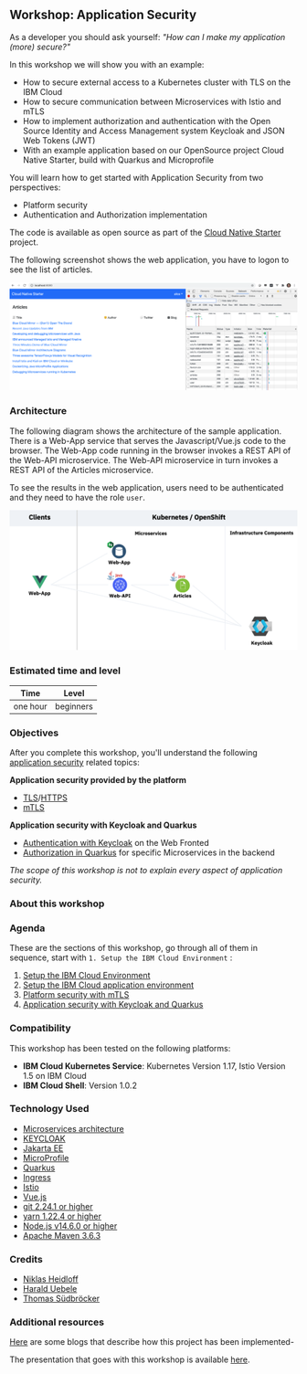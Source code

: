 ## Workshop: Application Security

As a developer you should ask yourself: *"How can I make my application (more) secure?"*

In this workshop we will show you with an example:
* How to secure external access to a Kubernetes cluster with TLS on the IBM Cloud
* How to secure communication between Microservices with Istio and mTLS
* How to implement authorization and authentication with the Open Source Identity and Access Management system Keycloak and JSON Web Tokens (JWT)
* With an example application based on our OpenSource project Cloud Native Starter, build with Quarkus and Microprofile

You will learn how to get started with Application Security from two perspectives:

* Platform security 
* Authentication and Authorization implementation

The code is available as open source as part of the [Cloud Native Starter](https://github.com/IBM/cloud-native-starter/tree/master/reactive) project. 

The following screenshot shows the web application, you have to logon to see the list of articles.

<kbd><img src="../images/architecture-wep-app-screenshot.png"/></kbd>

### Architecture

The following diagram shows the architecture of the sample application. There is a Web-App service that serves the Javascript/Vue.js code to the browser. The Web-App code running in the browser invokes a REST API of the Web-API microservice. The Web-API microservice in turn invokes a REST API of the Articles microservice. 

To see the results in the web application, users need to be authenticated and they need to have the role `user`. 

<kbd><img src="../images/architecture-diagram.png"/></kbd>

### Estimated time and level

|  Time | Level  |
| - | - |
| one hour | beginners |

### Objectives

After you complete this workshop, you'll understand the following [application security](https://en.wikipedia.org/wiki/Application_security) related topics:

**Application security provided by the platform**
* [TLS](https://en.wikipedia.org/wiki/Transport_Layer_Security)/[HTTPS](https://en.wikipedia.org/wiki/HTTPS)
* [mTLS](https://en.wikipedia.org/wiki/Mutual_authentication)

**Application security with Keycloak and Quarkus**
* [Authentication with Keycloak](https://en.wikipedia.org/wiki/Authentication) on the Web Fronted
* [Authorization in Quarkus](https://en.wikipedia.org/wiki/Authorization) for specific Microservices in the backend

*The scope of this workshop is not to explain every aspect of application security.*

### About this workshop

<!-- The introductory page of the workshop is broken down into the following sections:

* [Agenda](#agenda)
* [Compatibility](#compatibility)
* [Technology Used](#technology-used)
* [Credits](#credits)
* [What`s next?](#whats-next?) -->

### Agenda

These are the sections of this workshop, go through all of them in sequence, start with `1. Setup the IBM Cloud Environment` :

 1. [Setup the IBM Cloud Environment](pre-work/README.md) 
 2. [Setup the IBM Cloud application environment](app-env-exercise-01/README.md) 
 3. [Platform security with mTLS](p-sec-exercise-01/README.md) 
 4. [Application security with Keycloak and Quarkus](app-sec-exercise-01/README.md) 

### Compatibility

This workshop has been tested on the following platforms:

* **IBM Cloud Kubernetes Service**: Kubernetes Version 1.17, Istio Version 1.5 on IBM Cloud
* **IBM Cloud Shell**: Version 1.0.2

### Technology Used

* [Microservices architecture](https://en.wikipedia.org/wiki/Microservices)
* [KEYCLOAK](https://www.keycloak.org)
* [Jakarta EE](https://jakarta.ee/)
* [MicroProfile](https://microprofile.io/)
* [Quarkus](https://quarkus.io/ingress)
* [Ingress](https://kubernetes.io/docs/concepts/services-networking/ingress/)
* [Istio](https://https://istio.io)
* [Vue.js](https://vuejs.org/)
* [git 2.24.1 or higher](https://git-scm.com/book/en/v2/Getting-Started-Installing-Git)
* [yarn 1.22.4 or higher](https://yarnpkg.com)
* [Node.js v14.6.0 or higher](https://nodejs.org/en/)
* [Apache Maven 3.6.3](https://maven.apache.org/ref/3.6.3/maven-embedder/cli.html)

### Credits

* [Niklas Heidloff](https://twitter.com/nheidloff)
* [Harald Uebele](https://twitter.com/Harald_U)
* [Thomas Südbröcker](https://twitter.com/tsuedbroecker)

### Additional resources

[Here](BLOGS.md) are some blogs that describe how this project has been implemented-

The presentation that goes with this workshop is available [here](images/).


